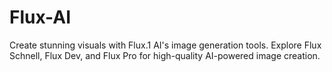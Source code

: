 # Flux-AI
Create stunning visuals with Flux.1 AI's image generation tools. Explore Flux Schnell, Flux Dev, and Flux Pro for high-quality AI-powered image creation.
